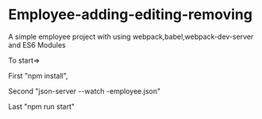# Employee-adding-editing-removing

A simple employee project with using webpack,babel,webpack-dev-server and ES6 Modules

To start=>

First "npm install",

Second "json-server --watch -employee.json"

Last "npm run start"
